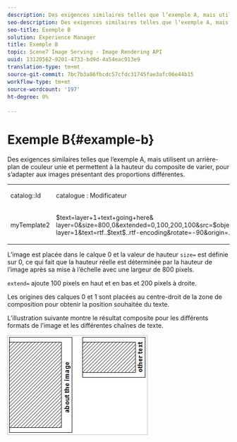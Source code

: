 ```yaml
---
description: Des exigences similaires telles que l’exemple A, mais utilisent un arrière-plan de couleur unie et permettent à la hauteur du composite de varier, pour s’adapter aux images présentant des proportions différentes.
seo-description: Des exigences similaires telles que l’exemple A, mais utilisent un arrière-plan de couleur unie et permettent à la hauteur du composite de varier, pour s’adapter aux images présentant des proportions différentes.
seo-title: Exemple B
solution: Experience Manager
title: Exemple B
topic: Scene7 Image Serving - Image Rendering API
uuid: 13120562-9201-4733-bd9d-4a54eac913e9
translation-type: tm+mt
source-git-commit: 7bc7b3a86fbcdc57cfdc31745fae3afc06e44b15
workflow-type: tm+mt
source-wordcount: '197'
ht-degree: 0%

---
```



# Exemple B{#example-b}

Des exigences similaires telles que l’exemple A, mais utilisent un arrière-plan de couleur unie et permettent à la hauteur du composite de varier, pour s’adapter aux images présentant des proportions différentes.

<table id="simpletable_37BA3B2A75A9468C9ADEBBC034BADAE7"> 
 <tr class="strow"> 
  <td class="stentry"> <p><span class="codeph"> catalog::Id</span> </p> </td> 
  <td class="stentry"> <p><span class="codeph"> catalogue : Modificateur</span> </p></td> 
 </tr> 
 <tr class="strow"> 
  <td class="stentry"> <p><span class="codeph"> myTemplate2</span> </p></td> 
  <td class="stentry"> <p><span class="codeph"> $text=layer+1+text+going+here&amp; layer=0&amp;size=800,0&amp;extended=0,100,200,100&amp;src=$object$&amp;originN=.5,0&amp; layer=1&amp;text=rtf..$text$..rtf-encoding&amp;rotate=-90&amp;origin=.5,0&amp;posN=0,5,0</span> </p></td> 
 </tr> 
</table>

L’image est placée dans le calque 0 et la valeur de hauteur `size=` est définie sur 0, ce qui fait que la hauteur réelle est déterminée par la hauteur de l’image après sa mise à l’échelle avec une largeur de 800 pixels.

`extend=` ajoute 100 pixels en haut et en bas et 200 pixels à droite.

Les origines des calques 0 et 1 sont placées au centre-droit de la zone de composition pour obtenir la position souhaitée du texte.

L’illustration suivante montre le résultat composite pour les différents formats de l’image et les différentes chaînes de texte.

![](assets/exampleb.png)

